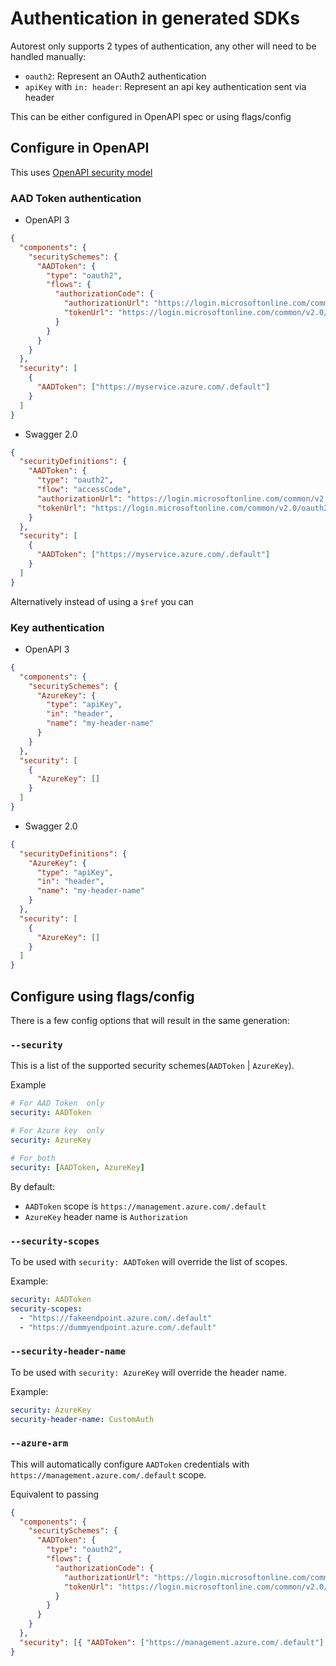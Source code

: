 # Authentication in generated SDKs

Autorest only supports 2 types of authentication, any other will need to be handled manually:

- `oauth2`: Represent an OAuth2 authentication
- `apiKey` with `in: header`: Represent an api key authentication sent via header

This can be either configured in OpenAPI spec or using flags/config

## Configure in OpenAPI

This uses [OpenAPI security model](https://swagger.io/docs/specification/authentication/)

### AAD Token authentication

- OpenAPI 3

```json
{
  "components": {
    "securitySchemes": {
      "AADToken": {
        "type": "oauth2",
        "flows": {
          "authorizationCode": {
            "authorizationUrl": "https://login.microsoftonline.com/common/v2.0/oauth2/authorize",
            "tokenUrl": "https://login.microsoftonline.com/common/v2.0/oauth2/token"
          }
        }
      }
    }
  },
  "security": [
    {
      "AADToken": ["https://myservice.azure.com/.default"]
    }
  ]
}
```

- Swagger 2.0

```json
{
  "securityDefinitions": {
    "AADToken": {
      "type": "oauth2",
      "flow": "accessCode",
      "authorizationUrl": "https://login.microsoftonline.com/common/v2.0/oauth2/authorize",
      "tokenUrl": "https://login.microsoftonline.com/common/v2.0/oauth2/token"
    }
  },
  "security": [
    {
      "AADToken": ["https://myservice.azure.com/.default"]
    }
  ]
}
```

Alternatively instead of using a `$ref` you can

### Key authentication

- OpenAPI 3

```json
{
  "components": {
    "securitySchemes": {
      "AzureKey": {
        "type": "apiKey",
        "in": "header",
        "name": "my-header-name"
      }
    }
  },
  "security": [
    {
      "AzureKey": []
    }
  ]
}
```

- Swagger 2.0

```json
{
  "securityDefinitions": {
    "AzureKey": {
      "type": "apiKey",
      "in": "header",
      "name": "my-header-name"
    }
  },
  "security": [
    {
      "AzureKey": []
    }
  ]
}
```

## Configure using flags/config

There is a few config options that will result in the same generation:

### `--security`

This is a list of the supported security schemes(`AADToken` | `AzureKey`).

Example

```yaml
# For AAD Token  only
security: AADToken

# For Azure key  only
security: AzureKey

# For both
security: [AADToken, AzureKey]
```

By default:

- `AADToken` scope is `https://management.azure.com/.default`
- `AzureKey` header name is `Authorization`

### `--security-scopes`

To be used with `security: AADToken` will override the list of scopes.

Example:

```yaml
security: AADToken
security-scopes:
  - "https://fakeendpoint.azure.com/.default"
  - "https://dummyendpoint.azure.com/.default"
```

### `--security-header-name`

To be used with `security: AzureKey` will override the header name.

Example:

```yaml
security: AzureKey
security-header-name: CustomAuth
```

### `--azure-arm`

This will automatically configure `AADToken` credentials with `https://management.azure.com/.default` scope.

Equivalent to passing

```json
{
  "components": {
    "securitySchemes": {
      "AADToken": {
        "type": "oauth2",
        "flows": {
          "authorizationCode": {
            "authorizationUrl": "https://login.microsoftonline.com/common/v2.0/oauth2/authorize",
            "tokenUrl": "https://login.microsoftonline.com/common/v2.0/oauth2/token"
          }
        }
      }
    }
  },
  "security": [{ "AADToken": ["https://management.azure.com/.default"] }]
}
```
